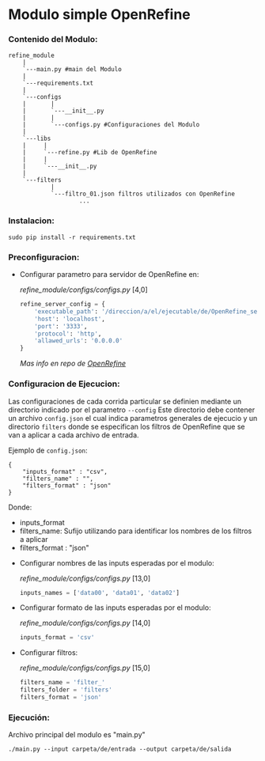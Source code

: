 
# Modulo simple OpenRefine
### Contenido del Modulo:
    refine_module
        |
        `---main.py #main del Modulo
        |
        `---requirements.txt
        |
        `---configs
        |       |
        |       `---__init__.py
        |       |
        |       `---configs.py #Configuraciones del Modulo
        |
        `---libs
        |     |
        |     `---refine.py #Lib de OpenRefine
        |     |
        |     `---__init__.py
        |
        `---filters
                |
                `---filtro_01.json filtros utilizados con OpenRefine
                        ...
### Instalacion:
    sudo pip install -r requirements.txt

### Preconfiguracion:

* Configurar parametro para servidor de OpenRefine en:

  *refine_module/configs/configs.py* [4,0]

  ```Python
  refine_server_config = {
      'executable_path': '/direccion/a/el/ejecutable/de/OpenRefine_server',
      'host': 'localhost',
      'port': '3333',
      'protocol': 'http',
      'allawed_urls': '0.0.0.0'
  }
  ```
  *Mas info en repo de [OpenRefine](https://github.com/OpenRefine/OpenRefine)*

### Configuracion de Ejecucion:
Las configuraciones de cada corrida particular se definien mediante un directorio indicado por el parametro `--config`
Este directorio debe contener un archivo `config.json` el cual indica parametros generales de ejecucio y un directorio `filters` donde se especifican los filtros de OpenRefine que se van a aplicar a cada archivo de entrada.

Ejemplo de `config.json`:
```
{
    "inputs_format" : "csv",
    "filters_name" : "",
    "filters_format" : "json"
}
```

Donde:
- inputs_format
- filters_name: Sufijo utilizando para identificar los nombres de los filtros a aplicar
- filters_format : "json"


* Configurar nombres de las inputs esperadas por el modulo:

    *refine_module/configs/configs.py* [13,0]

    ```Python
    inputs_names = ['data00', 'data01', 'data02']
    ```

* Configurar formato de las inputs esperadas por el modulo:

    *refine_module/configs/configs.py* [14,0]

    ```Python
    inputs_format = 'csv'
    ```

* Configurar filtros:

    *refine_module/configs/configs.py* [15,0]

    ```Python
    filters_name = 'filter_'
  filters_folder = 'filters'
  filters_format = 'json'
    ```


### Ejecución:

Archivo principal del modulo es "main.py"

    ./main.py --input carpeta/de/entrada --output carpeta/de/salida
